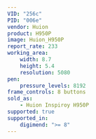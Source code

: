 ```yaml
---
VID: "256c"
PID: "006e"
vendor: Huion
product: H950P
image: Huion_H950P
report_rate: 233
working_area:
    width: 8.7
    height: 5.4
    resolution: 5080
pen:
    pressure_levels: 8192
frame_controls: 8 buttons
sold_as:
    - Huion Inspiroy H950P
supported: true
supported_in:
    digimend: ">= 8"
---
```

